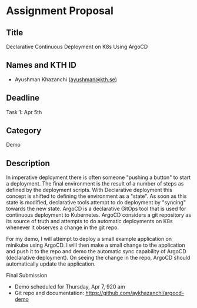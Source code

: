 # Assignment Proposal

## Title

Declarative Continuous Deployment on K8s Using ArgoCD

## Names and KTH ID

- Ayushman Khazanchi (ayushman@kth.se) 

## Deadline

Task 1: Apr 5th

## Category

Demo

## Description

In imperative deployment there is often someone "pushing a button" to start a deployment. The final environment is the result of a number of steps as defined by the deployment scripts. With Declarative deployment this concept is shifted to defining the environment as a "state". As soon as this state is modified, declarative tools attempt to do deployment by "syncing" towards the new state. ArgoCD is a declarative GitOps tool that is used for continuous deployment to Kubernetes. ArgoCD considers a git repository as its source of truth and attempts to do automatic deployments on K8s whenever it observes a change in the git repo. 

For my demo, I will attempt to deploy a small example application on minikube using ArgoCD. I will then make a small change to the application and push it to the repo and demo the automatic sync capability of ArgoCD (declarative deployment). On seeing the change in the repo, ArgoCD should automatically update the application.

Final Submission

- Demo scheduled for Thursday, Apr 7, 920 am
- Git repo and documentation: https://github.com/aykhazanchi/argocd-demo
